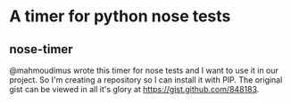 # A timer for python nose tests

## nose-timer

@mahmoudimus wrote this timer for nose tests and I want to use it in our project. So I'm creating a repository so I can install it with PIP. The original gist can be viewed in all it's glory at https://gist.github.com/848183.
